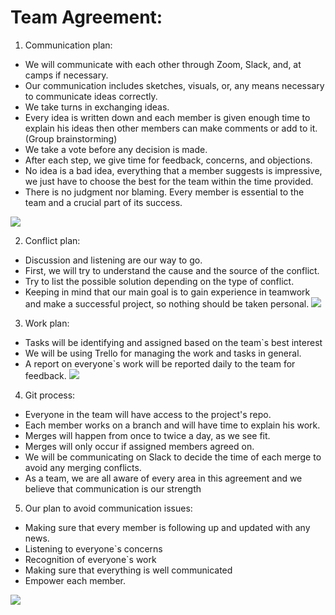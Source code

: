 # Team Agreement:
1.	Communication plan:
 * We will communicate with each other through Zoom, Slack, and, at camps if necessary.
 * Our communication includes sketches, visuals, or, any means necessary to communicate ideas correctly.
 * We take turns in exchanging ideas.
 * Every idea is written down and each member is given enough time to explain his ideas then other members can make comments or add to it. (Group brainstorming)
 * We take a vote before any decision is made.
 * After each step, we give time for feedback, concerns, and objections.
 * No idea is a bad idea, everything that a member suggests is impressive, we just have to choose the best for the team within the time provided.
 * There is no judgment nor blaming. Every member is essential to the team and a crucial part of its success.

![](https://img.icons8.com/plasticine/2x/communication.png)

2.	Conflict plan:
 * Discussion and listening are our way to go.
 * First, we will try to understand the cause and the source of the conflict.
 * Try to list the possible solution depending on the type of conflict.
 * Keeping in mind that our main goal is to gain experience in teamwork and make a successful project, so nothing should be taken personal.
![](https://png.pngtree.com/png-vector/20190624/ourlarge/pngtree-conflictinpeoplemind--business-flat-line-filled-icon-vecto-png-image_1492666.jpg)

3.	Work plan:
 * Tasks will be identifying and assigned based on the team`s best interest
 * We will be using Trello for managing the work and tasks in general.
 * A report on everyone`s work will be reported daily to the team for feedback.
![](https://img.pngio.com/work-plan-vector-material-notebook-png-and-vector-for-free-download-plan-png-650_591.png)

4.	Git process:
 * Everyone in the team will have access to the project's repo.
 * Each member works on a branch and will have time to explain his work.
 * Merges will happen from once to twice a day, as we see fit.
 * Merges will only occur if assigned members agreed on.
 * We will be communicating on Slack to decide the time of each merge to avoid any merging conflicts.
 * As a team, we are all aware of every area in this agreement and we believe that communication is our strength


5. Our plan to avoid communication issues:
 * Making sure that every member is following up and updated with any news.
 * Listening to everyone`s concerns
 * Recognition of everyone`s work
 * Making sure that everything is well communicated
 * Empower each member.
 
![](https://www.pngkey.com/png/detail/106-1061265_team-work-png-file-.png)